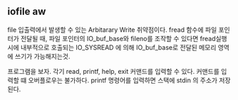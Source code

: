 iofile aw 
----------

file 입출력에서 발생할 수 있는 Arbitarary Write 취약점이다. 
fread 함수에 파일 포인터가 전달될 때, 
파일 포인터의 IO_buf_base와 fileno를 조작할 수 있다면 
fread실행시에 내부적으로 호출되는 IO_SYSREAD 에 의해
IO_buf_base로 전달된 메모리 영역에 쓰기가 가능해지는것.

프로그램을 보자. 각기 read, printf, help, exit 커맨드를 입력할 수 있다. 
커맨드를 입력할 떄 오버플로우는 불가하다. 
printf 명령어를 입력하면 스택에 stdin 의 주소가 저장된다. 


